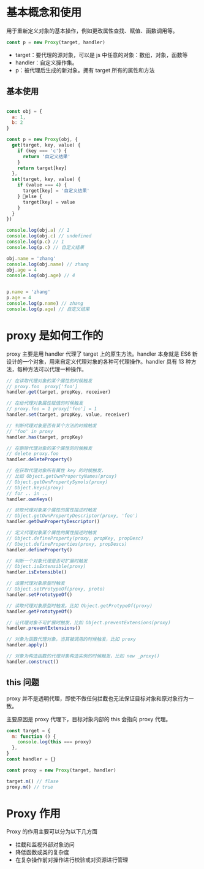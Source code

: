 # 基本概念和使用

用于重新定义对象的基本操作，例如更改属性查找、赋值、函数调用等。

```javascript
const p = new Proxy(target, handler)
```

- target：要代理的源对象，可以是 js 中任意的对象：数组，对象，函数等
- handler：自定义操作集。
- p：被代理后生成的新对象。拥有 target 所有的属性和方法

## 基本使用

```javascript

const obj = {
  a: 1,
  b: 2
}

const p = new Proxy(obj, {
  get(target, key, value) {
    if (key === 'c') {
      return '自定义结果'
    }
    return target[key]
  },
  set(target, key, value) {
    if (value === 4) {
      target[key] = '自定义结果'
    } else {
      target[key] = value
    }
  }
})

console.log(obj.a) // 1
console.log(obj.c) // undefined
console.log(p.c) // 1
console.log(p.c) // 自定义结果

obj.name = 'zhang'
console.log(obj.name) // zhang
obj.age = 4
console.log(obj.age) // 4


p.name = 'zhang'
p.age = 4
console.log(p.name) // zhang
console.log(p.age) // 自定义结果
```

# proxy 是如何工作的

proxy 主要是用 handler 代理了 target 上的原生方法。handler 本身就是 ES6 新设计的一个对象，用来自定义代理对象的各种可代理操作。handler 具有 13 种方法，每种方法可以代理一种操作。

```javascript
// 在读取代理对象的某个属性的时候触发
// proxy.foo  proxy['foo']
handler.get(target, propKey, receiver)

// 在给代理对象属性赋值的时候触发
// proxy.foo = 1 proxy['foo'] = 1
handler.set(target, propKey, value, receiver)

// 判断代理对象是否有某个方法的时候触发
// 'foo' in proxy
handler.has(target, propKey)

// 在删除代理对象的某个属性的时候触发
// delete proxy.foo
handler.deleteProperty()

// 在获取代理对象所有属性 key 的时候触发，
// 比如 Object.getOwnPropertyNames(proxy)
// Object.getOwnPropertySymols(proxy)
// Object.keys(proxy)
// for .. in ..
handler.ownKeys()

// 获取代理对象某个属性的属性描述时触发
// Object.getOwnPropertyDescriptor(proxy, 'foo')
handler.getOwnPropertyDescriptor()

// 定义代理对象某个属性的属性描述时触发
// Object.defineProperty(proxy, propKey, propDesc)
// Obejct.defineProperties(proxy, propDescs)
handler.defineProperty()

// 判断一个对象代理是否可扩展时触发
// Object.isExtensible(proxy)
handler.isExtensible()

// 设置代理对象原型时触发
// Object.setProtypeOf(proxy, proto)
handler.setPrototypeOf()

// 读取代理对象原型时触发。比如 Object.getProtypeOf(proxy)
handler.getPrototypeOf()

// 让代理对象不可扩展时触发，比如 Object.preventExtensions(proxy)
handler.preventExtensions()

// 对象为函数代理对象，当其被调用的时候触发，比如 proxy
handler.apply()

// 对象为构造函数的代理对象构造实例的时候触发，比如 new _proxy()
handler.construct()
```

## this 问题

proxy 并不是透明代理，即使不做任何拦截也无法保证目标对象和原对象行为一致。

主要原因是 proxy 代理下，目标对象内部的 this 会指向 proxy 代理。

```javascript
const target = {
  m: function () {
    console.log(this === proxy)
  },
}
const handler = {}

const proxy = new Proxy(target, handler)

target.m() // flase
proxy.m() // true
```

# Proxy 作用

Proxy 的作用主要可以分为以下几方面

- 拦截和监视外部对象访问
- 降低函数或类的复杂度
- 在复杂操作前对操作进行校验或对资源进行管理
